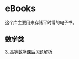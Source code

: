 # eBooks

这个库主要用来存储平时看的电子书。

## 数学类

[3. 高等数学课后习题解析](https://github.com/Jessica-Jiang-92/eBooks/blob/main/%E6%95%B0%E5%AD%A6%E7%B1%BB/%E8%AF%BE%E5%90%8E%E4%B9%A0%E9%A2%98%E8%A7%A3%E6%9E%90.pdf)

